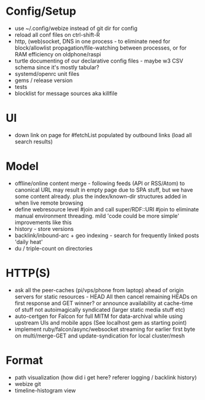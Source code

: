 # Config/Setup
- use ~/.config/webize instead of git dir for config
- reload all conf files on ctrl-shift-R
- http, (web)socket, DNS in one process - to eliminate need for block/allowlist propagation/file-watching between processes, or for RAM efficiency on oldphone/raspi
- turtle documenting of our declarative config files - maybe w3 CSV schema since it's mostly tabular?
- systemd/openrc unit files
- gems / release version
- tests
- blocklist for message sources aka killfile

# UI
- down link on page for #fetchList populated by outbound links (load all search results)

# Model
- offline/online content merge - following feeds (API or RSS/Atom) to canonical URL may result in empty page due to SPA stuff, but we have some content already. plus the index/known-dir structures added in when live remote browsing
- define webresource level #join and call super/RDF::URI #join to eliminate manual environment threading. mild 'code could be more simple' improvements like this 
- history -  store versions
- backlink/inbound-arc + geo indexing - search for frequently linked posts 'daily heat'
- du  / triple-count on directories

# HTTP(S)
- ask all the peer-caches (pi/vps/phone from laptop) ahead of origin servers for static resources - HEAD All then cancel remaining HEADs on first response and GET winner? or announce availability at cache-time of stuff not autoimagically syndicated (larger static media stuff etc)
- auto-certgen for Falcon for full MITM for data-archival while using upstream UIs and mobile apps (See localhost gem as starting point)
- implement ruby/falcon/async/websocket streaming for earlier first byte on multi/merge-GET and update-syndication for local cluster/mesh

# Format
- path visualization (how did i get here? referer logging / backlink history)
- webize git
- timeline-histogram view



